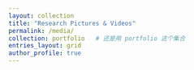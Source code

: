 ```yaml
---
layout: collection
title: "Research Pictures & Videos"
permalink: /media/
collection: portfolio   # 还是用 portfolio 这个集合
entries_layout: grid
author_profile: true
---
```

